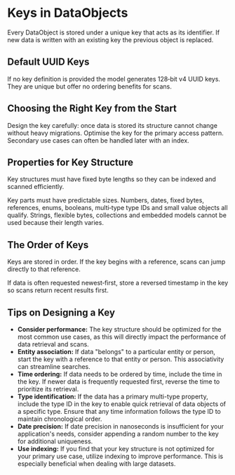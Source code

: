 # Keys in DataObjects

Every DataObject is stored under a unique key that acts as its identifier. If new data is written with an existing key the previous object is replaced.

## Default UUID Keys

If no key definition is provided the model generates 128‑bit v4 UUID keys. They are unique but offer no ordering benefits for scans.

## Choosing the Right Key from the Start

Design the key carefully: once data is stored its structure cannot change without heavy migrations. Optimise the key for the primary access pattern. Secondary use cases can often be handled later with an index.

## Properties for Key Structure

Key structures must have fixed byte lengths so they can be indexed and scanned efficiently.

Key parts must have predictable sizes. Numbers, dates, fixed bytes, references, enums, booleans, multi‑type type IDs and small value objects all qualify. Strings, flexible bytes, collections and embedded models cannot be used because their length varies.

## The Order of Keys

Keys are stored in order. If the key begins with a reference, scans can jump directly to that reference.

If data is often requested newest‑first, store a reversed timestamp in the key so scans return recent results first.

## Tips on Designing a Key

- **Consider performance:** The key structure should be optimized for the most common use cases, as this will directly
  impact the performance of data retrieval and scans.
- **Entity association:** If data "belongs" to a particular entity or person, start the key with a reference to that
  entity or person. This associativity can streamline searches.
- **Time ordering:** If data needs to be ordered by time, include the time in the key. If newer data is frequently
  requested first, reverse the time to prioritize its retrieval.
- **Type identification:** If the data has a primary multi-type property, include the type ID in the key to enable quick
  retrieval of data objects of a specific type. Ensure that any time information follows the type ID to maintain
  chronological order.
- **Date precision:** If date precision in nanoseconds is insufficient for your application's needs, consider appending
  a random number to the key for additional uniqueness.
- **Use indexing:** If you find that your key structure is not optimized for your primary use case, utilize indexing to
  improve performance. This is especially beneficial when dealing with large datasets.
